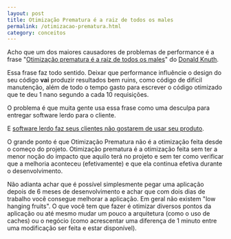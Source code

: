```yaml
---
layout: post
title: Otimização Prematura é a raiz de todos os males
permalink: /otimizacao-prematura.html
category: conceitos
---
```


Acho que um dos maiores causadores de problemas de performance é a frase 
"[Otimização prematura é a raiz de todos os males][1]" do [Donald Knuth][2].

Essa frase faz todo sentido. Deixar que performance influêncie o design do seu código **vai** produzir 
resultados bem ruins, como código de difícil manutenção, além de todo o tempo gasto para escrever o 
código otimizado que te deu 1 nano segundo a cada 10 requisições.

O problema é que muita gente usa essa frase como uma desculpa para entregar software lerdo para o cliente.

E [software lerdo faz seus clientes não gostarem de usar seu produto][3].

O grande ponto é que Otimização Prematura não é a otimização feita desde o começo do projeto. Otimização 
prematura é a otimização feita sem ter a menor noção do impacto que aquilo terá no projeto e sem ter como
verificar que a melhoria aconteceu (efetivamente) e que ela 
continua efetiva durante o desenvolvimento.

Não adianta achar que é possível simplesmente pegar uma aplicação depois de 6 meses de desenvolvimento
e achar que com dois dias de trabalho você consegue melhorar a aplicação. Em geral não existem 
"low hanging fruits". O que você tem que fazer é otimizar diversos pontos da aplicação ou até mesmo
mudar um pouco a arquitetura (como o uso de caches) ou o negócio (como acrescentar uma diferença de 1 minuto 
entre uma modificação ser feita e estar disponível).

[1]: http://en.wikipedia.org/wiki/Program_optimization
[2]: http://en.wikipedia.org/wiki/Donald_Knuth
[3]: http://www.scribd.com/doc/4970486/Make-Data-Useful-by-Greg-Linden-Amazoncom
